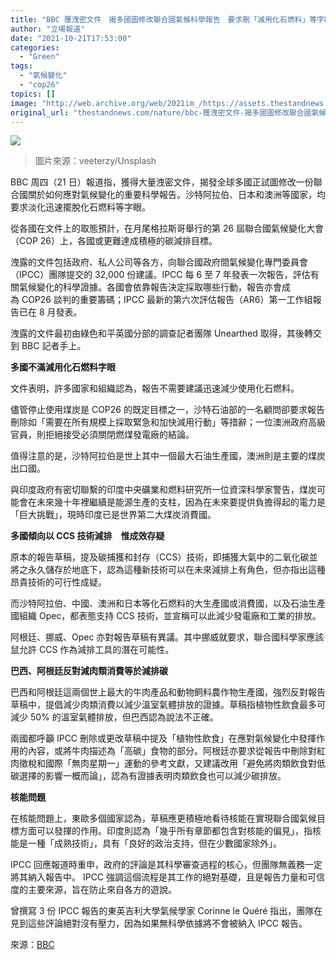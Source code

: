 ```yaml
---
title: "BBC 獲洩密文件　揭多國圖修改聯合國氣候科學報告　要求刪「減用化石燃料」等字眼"
author: "立場報道"
date: "2021-10-21T17:53:00"
categories:
  - "Green"
tags:
  - "氣候變化"
  - "cop26"
topics: []
image: "http://web.archive.org/web/2021im_/https://assets.thestandnews.com/media/photos/20210906-04.png"
original_url: "thestandnews.com/nature/bbc-獲洩密文件-揭多國圖修改聯合國氣候科學報告-要求刪減用化石燃料等字眼"
---
```

![](http://web.archive.org/web/2021im_/https://assets.thestandnews.com/media/photos/20210906-04.png)
> 圖片來源：veeterzy/Unsplash

BBC 周四（21 日）報道指，獲得大量洩密文件，揭發全球多國正試圖修改一份聯合國關於如何應對氣候變化的重要科學報告。沙特阿拉伯、日本和澳洲等國家，均要求淡化迅速擺脫化石燃料等字眼。

從各國在文件上的取態預計，在月尾格拉斯哥舉行的第 26 屆聯合國氣候變化大會（COP 26）上，各國或更難達成積極的碳減排目標。

洩露的文件包括政府、私人公司等各方，向聯合國政府間氣候變化專門委員會（IPCC）團隊提交的 32,000 份建議。IPCC 每 6 至 7 年發表一次報告，評估有關氣候變化的科學證據。各國會依靠報告決定採取哪些行動，報告亦會成為 COP26 談判的重要籌碼；IPCC 最新的第六次評估報告（AR6）第一工作組報告已在 8 月發表。

洩露的文件最初由綠色和平英國分部的調查記者團隊 Unearthed 取得，其後轉交到 BBC 記者手上。

**多國不滿減用化石燃料字眼**

文件表明，許多國家和組織認為，報告不需要建議迅速減少使用化石燃料。

儘管停止使用煤炭是 COP26 的既定目標之一，沙特石油部的一名顧問卻要求報告刪除如「需要在所有規模上採取緊急和加快減用行動」等措辭；一位澳洲政府高級官員，則拒絕接受必須關閉燃煤發電廠的結論。

值得注意的是，沙特阿拉伯是世上其中一個最大石油生產國，澳洲則是主要的煤炭出口國。

與印度政府有密切聯繫的印度中央礦業和燃料研究所一位資深科學家警告，煤炭可能會在未來幾十年裡繼續是能源生產的支柱，因為在未來要提供負擔得起的電力是「巨大挑戰」，現時印度已是世界第二大煤炭消費國。

**多國傾向以 CCS 技術減排　惟成效存疑**

原本的報告草稿，提及碳捕獲和封存（CCS）技術，即捕獲大氣中的二氧化碳並將之永久儲存於地底下，認為這種新技術可以在未來減排上有角色，但亦指出這種昂貴技術的可行性成疑。

而沙特阿拉伯、中國、澳洲和日本等化石燃料的大生產國或消費國，以及石油生產國組織 Opec，都表態支持 CCS 技術，並宣稱可以此減少發電廠和工業的排放。

阿根廷、挪威、Opec 亦對報告草稿有異議。其中挪威就要求，聯合國科學家應該鼠允許 CCS 作為減排工具的潛在可能性。

**巴西、阿根廷反對減肉類消費等於減排碳**

巴西和阿根廷這兩個世上最大的牛肉產品和動物飼料農作物生產國，強烈反對報告草稿中，提倡減少肉類消費以減少溫室氣體排放的證據。草稿指植物性飲食最多可減少 50% 的溫室氣體排放，但巴西認為說法不正確。

兩國都呼籲 IPCC 刪除或更改草稿中提及「植物性飲食」在應對氣候變化中發揮作用的內容，或將牛肉描述為「高碳」食物的部分。阿根廷亦要求從報告中刪除對紅肉徵稅和國際「無肉星期一」運動的參考文獻，又建議改用「避免將肉類飲食對低碳選擇的影響一概而論」，認為有證據表明肉類飲食也可以減少碳排放。

**核能問題**

在核能問題上，東歐多個國家認為，草稿應更積極地看待核能在實現聯合國氣候目標方面可以發揮的作用。印度則認為「幾乎所有章節都包含對核能的偏見」，指核能是一種「成熟技術」，具有「良好的政治支持，但在少數國家除外」。

IPCC 回應報道時重申，政府的評論是其科學審查過程的核心，但團隊無義務一定將其納入報告中。 IPCC 強調這個流程是其工作的絕對基礎，且是報告力量和可信度的主要來源，旨在防止來自各方的遊說。

曾撰寫 3 份 IPCC 報告的東英吉利大學氣候學家 Corinne le Quéré 指出，團隊在見到這些評論絕對沒有壓力，因為如果無科學依據將不會被納入 IPCC 報告。

來源：[BBC](http://web.archive.org/web/20211109154027/https://www.bbc.com/news/science-environment-58982445)